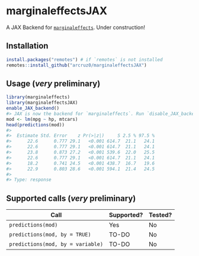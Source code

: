 # marginaleffectsJAX

A JAX Backend for [`marginaleffects`](https://github.com/vincentarelbundock/marginaleffects/). Under construction!

## Installation

``` r
install.packages("remotes") # if `remotes` is not installed
remotes::install_github("arcruz0/marginaleffectsJAX")
```
## Usage (*very* preliminary)

``` r
library(marginaleffects)
library(marginaleffectsJAX)
enable_JAX_backend()
#> JAX is now the backend for `marginaleffects`. Run `disable_JAX_backend()` to disable.
mod <- lm(mpg ~ hp, mtcars)
head(predictions(mod))
#> 
#>  Estimate Std. Error    z Pr(>|z|)     S 2.5 % 97.5 %
#>      22.6      0.777 29.1   <0.001 614.7  21.1   24.1
#>      22.6      0.777 29.1   <0.001 614.7  21.1   24.1
#>      23.8      0.873 27.2   <0.001 539.6  22.0   25.5
#>      22.6      0.777 29.1   <0.001 614.7  21.1   24.1
#>      18.2      0.741 24.5   <0.001 438.7  16.7   19.6
#>      22.9      0.803 28.6   <0.001 594.1  21.4   24.5
#> 
#> Type: response
```

## Supported calls (*very* preliminary)

| Call  | Supported? | Tested? |
| ------------- | - | - |
| `predictions(mod)`  | Yes | No |
| `predictions(mod, by = TRUE)`  | TO-DO | No |
| `predictions(mod, by = variable)`  | TO-DO | No |

